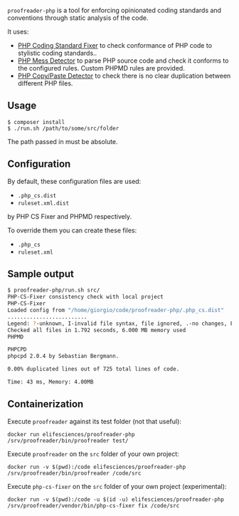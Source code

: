 `proofreader-php` is a tool for enforcing opinionated coding standards and conventions through static analysis of the code.

It uses:
- [PHP Coding Standard Fixer](https://github.com/FriendsOfPHP/PHP-CS-Fixer) to check conformance of PHP code to stylistic coding standards..
- [PHP Mess Detector](https://phpmd.org) to parse PHP source code and check it conforms to the configured rules. Custom PHPMD rules are provided.
- [PHP Copy/Paste Detector](https://github.com/sebastianbergmann/phpcpd) to check there is no clear duplication between different PHP files.

## Usage

```
$ composer install
$ ./run.sh /path/to/some/src/folder
```

The path passed in must be absolute.

## Configuration

By default, these configuration files are used:

- `.php_cs.dist`
- `ruleset.xml.dist`

by PHP CS Fixer and PHPMD respectively.

To override them you can create these files:

- `.php_cs`
- `ruleset.xml`

## Sample output

```bash
$ proofreader-php/run.sh src/
PHP-CS-Fixer consistency check with local project
PHP-CS-Fixer
Loaded config from "/home/giorgio/code/proofreader-php/.php_cs.dist"
.........................
Legend: ?-unknown, I-invalid file syntax, file ignored, .-no changes, F-fixed, E-error
Checked all files in 1.792 seconds, 6.000 MB memory used
PHPMD

PHPCPD
phpcpd 2.0.4 by Sebastian Bergmann.

0.00% duplicated lines out of 725 total lines of code.

Time: 43 ms, Memory: 4.00MB
```

## Containerization

Execute `proofreader` against its test folder (not that useful):
```
docker run elifesciences/proofreader-php /srv/proofreader/bin/proofreader test/
```

Execute `proofreader` on the `src` folder of your own project:
```
docker run -v $(pwd):/code elifesciences/proofreader-php /srv/proofreader/bin/proofreader /code/src
```

Execute `php-cs-fixer` on the `src` folder of your own project (experimental):
```
docker run -v $(pwd):/code -u $(id -u) elifesciences/proofreader-php /srv/proofreader/vendor/bin/php-cs-fixer fix /code/src
```
